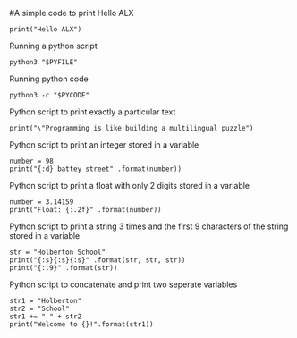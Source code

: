 #A simple code to print Hello ALX

`print("Hello ALX")`

  Running a python script

`python3 "$PYFILE"`

  Running python code

`python3 -c "$PYCODE"`

  Python script to print exactly a particular text

`print("\"Programming is like building a multilingual puzzle")`

  Python script to print an integer stored in a variable
```
number = 98
print("{:d} battey street" .format(number))
```
  Python script to print a float with only 2 digits stored in a variable
```
number = 3.14159
print("Float: {:.2f}" .format(number))
```
  Python script to print a string 3 times and the first 9 characters of the string stored in a variable
```
str = "Holberton School"
print("{:s}{:s}{:s}" .format(str, str, str))
print("{:.9}" .format(str))
```
  Python script to concatenate and print two seperate variables
```
str1 = "Holberton"
str2 = "School"
str1 += " " + str2
print("Welcome to {}!".format(str1))
```